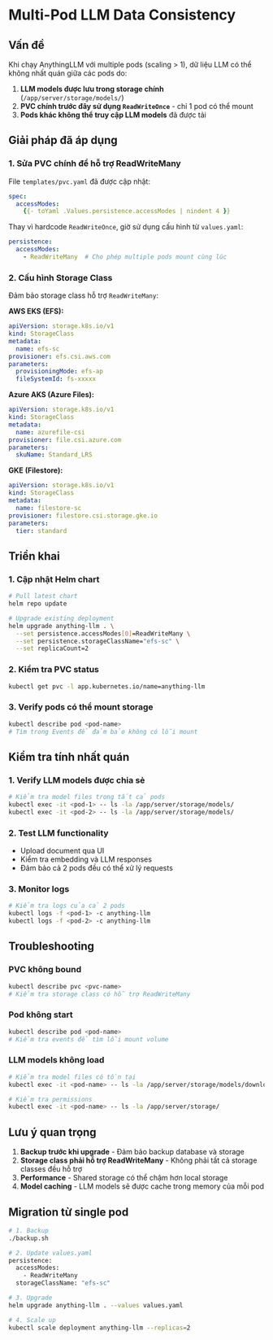 # Multi-Pod LLM Data Consistency

## Vấn đề

Khi chạy AnythingLLM với multiple pods (scaling > 1), dữ liệu LLM có thể không nhất quán giữa các pods do:

1. **LLM models được lưu trong storage chính** (`/app/server/storage/models/`)
2. **PVC chính trước đây sử dụng `ReadWriteOnce`** - chỉ 1 pod có thể mount
3. **Pods khác không thể truy cập LLM models** đã được tải

## Giải pháp đã áp dụng

### 1. Sửa PVC chính để hỗ trợ ReadWriteMany

File `templates/pvc.yaml` đã được cập nhật:
```yaml
spec:
  accessModes:
    {{- toYaml .Values.persistence.accessModes | nindent 4 }}
```

Thay vì hardcode `ReadWriteOnce`, giờ sử dụng cấu hình từ `values.yaml`:
```yaml
persistence:
  accessModes:
    - ReadWriteMany  # Cho phép multiple pods mount cùng lúc
```

### 2. Cấu hình Storage Class

Đảm bảo storage class hỗ trợ `ReadWriteMany`:

**AWS EKS (EFS):**
```yaml
apiVersion: storage.k8s.io/v1
kind: StorageClass
metadata:
  name: efs-sc
provisioner: efs.csi.aws.com
parameters:
  provisioningMode: efs-ap
  fileSystemId: fs-xxxxx
```

**Azure AKS (Azure Files):**
```yaml
apiVersion: storage.k8s.io/v1
kind: StorageClass
metadata:
  name: azurefile-csi
provisioner: file.csi.azure.com
parameters:
  skuName: Standard_LRS
```

**GKE (Filestore):**
```yaml
apiVersion: storage.k8s.io/v1
kind: StorageClass
metadata:
  name: filestore-sc
provisioner: filestore.csi.storage.gke.io
parameters:
  tier: standard
```

## Triển khai

### 1. Cập nhật Helm chart
```bash
# Pull latest chart
helm repo update

# Upgrade existing deployment
helm upgrade anything-llm . \
  --set persistence.accessModes[0]=ReadWriteMany \
  --set persistence.storageClassName="efs-sc" \
  --set replicaCount=2
```

### 2. Kiểm tra PVC status
```bash
kubectl get pvc -l app.kubernetes.io/name=anything-llm
```

### 3. Verify pods có thể mount storage
```bash
kubectl describe pod <pod-name>
# Tìm trong Events để đảm bảo không có lỗi mount
```

## Kiểm tra tính nhất quán

### 1. Verify LLM models được chia sẻ
```bash
# Kiểm tra model files trong tất cả pods
kubectl exec -it <pod-1> -- ls -la /app/server/storage/models/
kubectl exec -it <pod-2> -- ls -la /app/server/storage/models/
```

### 2. Test LLM functionality
- Upload document qua UI
- Kiểm tra embedding và LLM responses
- Đảm bảo cả 2 pods đều có thể xử lý requests

### 3. Monitor logs
```bash
# Kiểm tra logs của cả 2 pods
kubectl logs -f <pod-1> -c anything-llm
kubectl logs -f <pod-2> -c anything-llm
```

## Troubleshooting

### PVC không bound
```bash
kubectl describe pvc <pvc-name>
# Kiểm tra storage class có hỗ trợ ReadWriteMany
```

### Pod không start
```bash
kubectl describe pod <pod-name>
# Kiểm tra events để tìm lỗi mount volume
```

### LLM models không load
```bash
# Kiểm tra model files có tồn tại
kubectl exec -it <pod-name> -- ls -la /app/server/storage/models/downloaded/

# Kiểm tra permissions
kubectl exec -it <pod-name> -- ls -la /app/server/storage/
```

## Lưu ý quan trọng

1. **Backup trước khi upgrade** - Đảm bảo backup database và storage
2. **Storage class phải hỗ trợ ReadWriteMany** - Không phải tất cả storage classes đều hỗ trợ
3. **Performance** - Shared storage có thể chậm hơn local storage
4. **Model caching** - LLM models sẽ được cache trong memory của mỗi pod

## Migration từ single pod

```bash
# 1. Backup
./backup.sh

# 2. Update values.yaml
persistence:
  accessModes:
    - ReadWriteMany
  storageClassName: "efs-sc"

# 3. Upgrade
helm upgrade anything-llm . --values values.yaml

# 4. Scale up
kubectl scale deployment anything-llm --replicas=2
```


